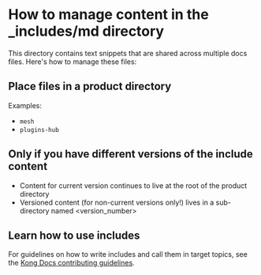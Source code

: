 # How to manage content in the _includes/md directory

This directory contains text snippets that are shared across multiple docs files. Here's how to manage these files:

## Place files in a product directory

Examples:

- `mesh`
- `plugins-hub`

## Only if you have different versions of the include content

- Content for current version continues to live at the root of the product directory
- Versioned content (for non-current versions only!) lives in a sub-directory named <version_number>

## Learn how to use includes

For guidelines on how to write includes and call them in target topics, see the
[Kong Docs contributing guidelines](https://docs.konghq.com/contributing/includes). 
